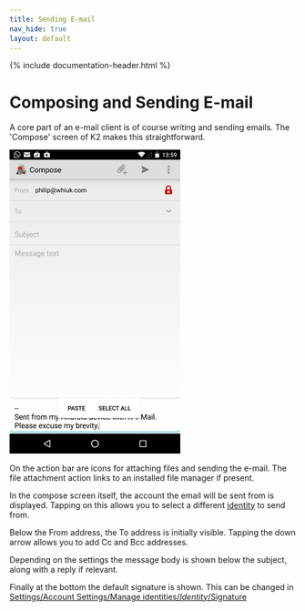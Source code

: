 ```yaml
---
title: Sending E-mail
nav_hide: true
layout: default
---
```


{% include documentation-header.html %}

# Composing and Sending E-mail

A core part of an e-mail client is of course writing and sending emails.
The 'Compose' screen of K2 makes this straightforward.

<img src="/assets/img/compose_screen.png" width="300" alt="Message Compose screen" />

On the action bar are icons for attaching files and sending the e-mail.
The file attachment action links to an installed file manager if present.

In the compose screen itself, the account the email will be sent from is displayed.
Tapping on this allows you to select a different [identity](/documentation/identities.html) to send from.

Below the From address, the To address is initially visible. Tapping the down arrow allows you to add Cc and Bcc addresses.

Depending on the settings the message body is shown below the subject, along with a reply if relevant.

Finally at the bottom the default signature is shown. This can be changed in
[Settings/Account Settings/Manage identities/*Identity*/Signature](/documentation/settings/account.html)
